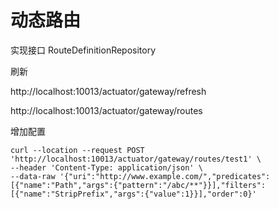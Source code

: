 # 动态路由

实现接口 RouteDefinitionRepository


刷新

http://localhost:10013/actuator/gateway/refresh

http://localhost:10013/actuator/gateway/routes

增加配置
```
curl --location --request POST 'http://localhost:10013/actuator/gateway/routes/test1' \
--header 'Content-Type: application/json' \
--data-raw '{"uri":"http://www.example.com/","predicates":[{"name":"Path","args":{"pattern":"/abc/**"}}],"filters":[{"name":"StripPrefix","args":{"value":1}}],"order":0}'
```